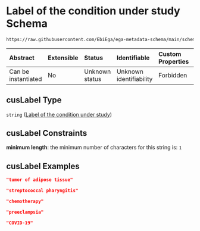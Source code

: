 # Label of the condition under study Schema

```txt
https://raw.githubusercontent.com/EbiEga/ega-metadata-schema/main/schemas/EGA.sample.json#/properties/sampleStatus/items/properties/conditionUnderStudy/properties/cusLabel
```



| Abstract            | Extensible | Status         | Identifiable            | Custom Properties | Additional Properties | Access Restrictions | Defined In                                                                   |
| :------------------ | :--------- | :------------- | :---------------------- | :---------------- | :-------------------- | :------------------ | :--------------------------------------------------------------------------- |
| Can be instantiated | No         | Unknown status | Unknown identifiability | Forbidden         | Allowed               | none                | [EGA.sample.json\*](../../../schemas/EGA.sample.json "open original schema") |

## cusLabel Type

`string` ([Label of the condition under study](ega-18-properties-array-of-sample-statuses-sample-status-item-properties-sample-condition-properties-label-of-the-condition-under-study.md))

## cusLabel Constraints

**minimum length**: the minimum number of characters for this string is: `1`

## cusLabel Examples

```json
"tumor of adipose tissue"
```

```json
"streptococcal pharyngitis"
```

```json
"chemotherapy"
```

```json
"preeclampsia"
```

```json
"COVID-19"
```
